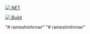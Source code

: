 [![.NET](https://github.com/rameshmhrnwr/rameshmhrnwr/actions/workflows/dotnet.yml/badge.svg)](https://github.com/rameshmhrnwr/rameshmhrnwr/actions/workflows/dotnet.yml)

[![.Build](https://github.com/rameshmhrnwr/rameshmhrnwr/actions/workflows/dotnet.yml/badge.svg)](https://github.com/rameshmhrnwr/rameshmhrnwr/actions/workflows/dotnet.yml)

"# rameshmhrnwr" 
"# rameshmhrnwr" 
